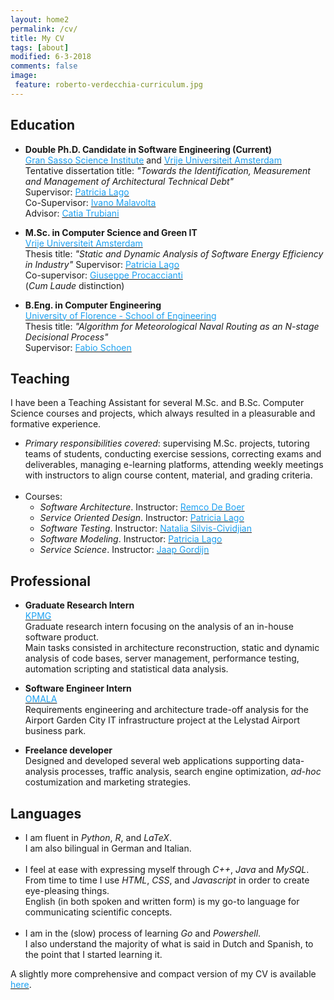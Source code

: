 ```yaml
---
layout: home2
permalink: /cv/
title: My CV
tags: [about]
modified: 6-3-2018
comments: false
image:
 feature: roberto-verdecchia-curriculum.jpg
---
```


## Education 
* **Double Ph.D. Candidate in Software Engineering (Current)** <br>
<a href="http://www.gssi.it" target="_blank"><font color="1DA1F2">Gran Sasso Science Institute</font></a> and <a href="http://www.vu.nl" target="_blank"><font color="1DA1F2">Vrije Universiteit Amsterdam</font></a><br>
Tentative dissertation title: _"Towards the Identification, Measurement and Management of Architectural Technical Debt"_<br>
Supervisor: <a href="https://www.cs.vu.nl/~patricia/Patricia_Lago/Home.html" target="_blank"><font color="1DA1F2">Patricia Lago</font></a><br>
Co-Supervisor: <a href="http://www.ivanomalavolta.com" target="_blank"><font color="1DA1F2">Ivano Malavolta</font></a><br>
Advisor: <a href="http://cs.gssi.infn.it/catia.trubiani/" target="_blank"><font color="1DA1F2">Catia Trubiani</font></a>

* **M.Sc. in Computer Science and Green IT**<br>
<a href="http://www.vu.nl" target="_blank"><font color="1DA1F2">Vrije Universiteit Amsterdam</font></a><br>
Thesis title: _"Static and Dynamic Analysis of Software Energy Efficiency in Industry"_
Supervisor: <a href="https://www.cs.vu.nl/~patricia/Patricia_Lago/Home.html" target="_blank"><font color="1DA1F2">Patricia Lago</font></a><br>
Co-supervisor: <a href="http://www.s2group.cs.vu.nl/people/giuseppe-procaccianti/" target="_blank"><font color="1DA1F2">Giuseppe Procaccianti</font></a><br> 
(_Cum Laude_ distinction)

* **B.Eng. in Computer Engineering**<br>
<a href="https://www.ingegneria.unifi.it/" target="_blank"><font color="1DA1F2">University of Florence - School of Engineering</font></a><br>
Thesis title: _"Algorithm for Meteorological Naval Routing as an N-stage Decisional Process"_<br>
Supervisor: <a href="http://webgol.dinfo.unifi.it/who-we-are/fabio-schoen/" target="_blank"><font color="1DA1F2">Fabio Schoen</font></a><br>
 
## Teaching
I have been a Teaching Assistant for several M.Sc. and B.Sc. Computer Science courses and projects, which always resulted in a pleasurable and formative experience.<br>
* _Primary responsibilities covered_: supervising M.Sc. projects, tutoring teams of students, conducting exercise sessions, correcting exams and deliverables, managing e-learning platforms, attending weekly meetings with instructors to align course content, material, and grading criteria. <br><br>
* Courses: 
    * _Software Architecture_. Instructor:  <a href="https://www.archixl.nl/archixl/organisatie/wie-zijn-wij/remco" target="_blank"><font color="1DA1F2">Remco De Boer</font></a>
    * _Service Oriented Design_. Instructor: <a href="https://www.cs.vu.nl/~patricia/Patricia_Lago/Home.html" target="_blank"><font color="1DA1F2">Patricia Lago</font></a> 
    * _Software Testing_. Instructor: <a href="https://www.cs.vu.nl/~nsilvis/" target="_blank"><font color="1DA1F2">Natalia Silvis-Cividjian</font></a> 
    * _Software Modeling_. Instructor: <a href="https://www.cs.vu.nl/~patricia/Patricia_Lago/Home.html" target="_blank"><font color="1DA1F2">Patricia Lago</font></a> 
    * _Service Science_. Instructor: <a href="http://www.s2group.cs.vu.nl/people/jaap-gordijn/" target="_blank"><font color="1DA1F2">Jaap Gordijn</font></a> 


## Professional
* **Graduate Research Intern**<br>
<a href="https://home.kpmg.com/nl/en/home.html" target="_blank"><font color="1DA1F2">KPMG</font></a><br>
Graduate research intern focusing on the analysis of an in-house software product. <br>
Main tasks consisted in architecture reconstruction, static and dynamic analysis of code bases, server management, performance testing, automation scripting and statistical data analysis.

* **Software Engineer Intern**<br>
<a href="http://lelystadairportbusinesspark.nl/en/" target="_blank"><font color="1DA1F2">OMALA</font></a><br>
Requirements engineering and architecture trade-off analysis for the Airport Garden City IT infrastructure project at the Lelystad Airport business park.

* **Freelance developer**<br>
Designed and developed several web applications supporting data-analysis processes, traffic analysis, search engine optimization, _ad-hoc_ costumization and marketing strategies. <br>

## Languages
 * I am fluent in _Python_, _R_, and _LaTeX_.<br> 
 I am also bilingual in German and Italian.<br><br> 
 * I feel at ease with expressing myself through _C++_, _Java_ and _MySQL_. From time to time I use _HTML_, _CSS_, and _Javascript_ in order to create eye-pleasing things.<br> English (in both spoken and written form) is my go-to language for communicating scientific concepts.<br><br> 
 * I am in the (slow) process of learning _Go_ and _Powershell_. <br>
 I also understand the majority of what is said in Dutch and Spanish, to the point that I started learning it. <br>

 A slightly more comprehensive and compact version of my CV is available <a href="https://drive.google.com/file/d/1lBoA7JS91E-N7SR_gEbl65AbO2ZNPkXA/view?usp=sharing" target="_blank"><font color="1DA1F2">here</font></a>.

  